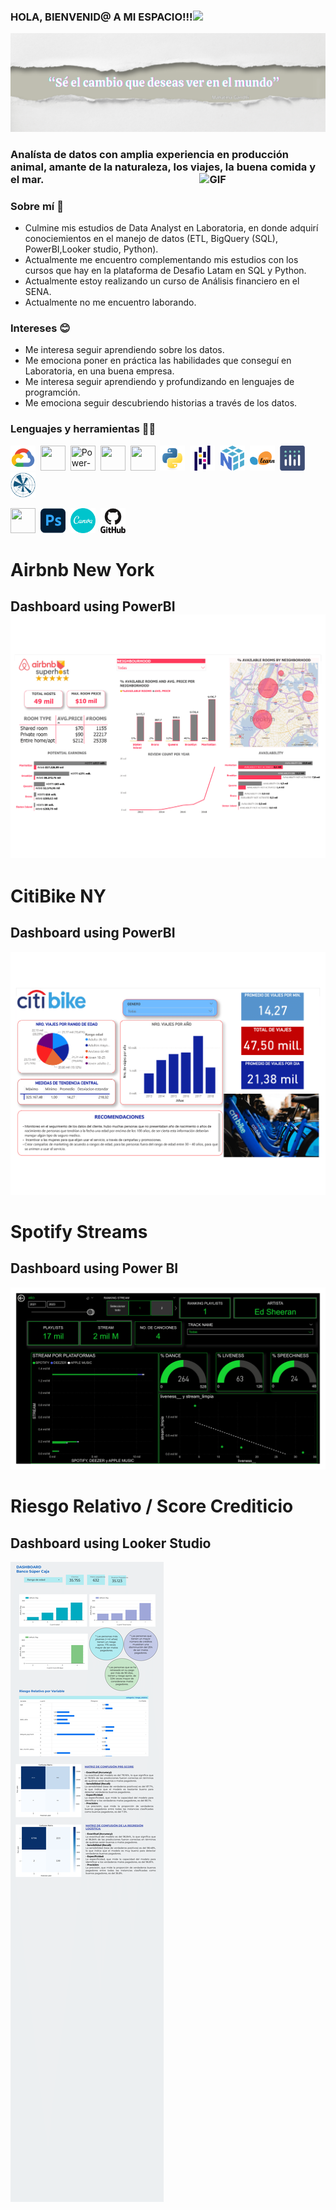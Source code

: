  ### HOLA, BIENVENID@ A MI ESPACIO!!!<img src="https://media.giphy.com/media/hvRJCLFzcasrR4ia7z/giphy.gif" width="35"></h1>
</div>

![Hi](https://raw.githubusercontent.com/YenOjeda/YenOjeda/main/Banner%20(2).png)

### Analísta de datos con amplia experiencia en producción animal, amante de la naturaleza, los viajes, la buena comida y el mar.<img align="right" width="40%"   alt="GIF" src="https://res.cloudinary.com/practicaldev/image/fetch/s--2bZIjPGC--/c_limit%2Cf_auto%2Cfl_progressive%2Cq_66%2Cw_880/https://dev-to-uploads.s3.amazonaws.com/i/d4tvukbt5mra37cvwklk.gif" />

<h3>Sobre mí 👩</h3> 

- Culmine mis estudios de Data Analyst en Laboratoria, en donde adquirí conociemientos en el manejo de datos (ETL, BigQuery (SQL),
 PowerBI,Looker studio, Python).
- Actualmente me encuentro complementando mis estudios con los cursos que hay en la plataforma de Desafio Latam en SQL y Python.
- Actualmente estoy realizando un curso de Análisis financiero en el SENA.
- Actualmente no me encuentro laborando.
  
<h3>Intereses 😊</h3>

- Me interesa seguir aprendiendo sobre los datos.
- Me emociona poner en práctica las habilidades que conseguí en Laboratoria, en una buena empresa.
- Me interesa seguir aprendiendo y profundizando en lenguajes de programción.
- Me emociona seguir descubriendo historias a través de los datos.

<h3>Lenguajes y herramientas 👩‍💻</h3>

<img src="https://github.com/devicons/devicon/blob/master/icons/googlecloud/googlecloud-original.svg" tittle="Google-Cloud" width="40" height="40"/>&nbsp;
<img src="https://cdn.icon-icons.com/icons2/2699/PNG/512/google_bigquery_logo_icon_168150.png" tittle="Big-Query" width="40" height="40"/>&nbsp;
<img src="https://logos-world.net/wp-content/uploads/2022/02/Power-BI-Logo-700x394.png" title="Power-BI" width="40" height="40"/>&nbsp;
<img src="https://cdn.simpleicons.org/microsoftexcel" tittle="Microsoft-Excel" width="40" height="40"/>&nbsp;
<img src="https://play-lh.googleusercontent.com/lEHoMZRVQkUJynaNLUmG2f6cxHpL7I03afYruxq-wR35JdC7bkf3lvCesynZk3LWcw" tittle="Looker-Studio" width="40" height="40"/>&nbsp;
<img src="https://github.com/devicons/devicon/blob/master/icons/python/python-original.svg" title="Python" width="40" height="40"/>&nbsp;
<img src="https://github.com/devicons/devicon/blob/master/icons/pandas/pandas-original.svg" title="Pandas" width="40" height="40"/>&nbsp;
<img src="https://github.com/devicons/devicon/blob/master/icons/numpy/numpy-original.svg" title="NumPy" width="40" height="40"/>&nbsp;
<img src="https://github.com/devicons/devicon/blob/master/icons/scikitlearn/scikitlearn-original.svg" tittle="SciKitLearn" width="40" height="40"/>&nbsp;
<img src="https://github.com/devicons/devicon/blob/6910f0503efdd315c8f9b858234310c06e04d9c0/icons/plotly/plotly-original.svg?plain=1" tittle="Plotly" width="40" height="40"/>&nbsp;
<img src="https://github.com/devicons/devicon/blob/6910f0503efdd315c8f9b858234310c06e04d9c0/icons/matplotlib/matplotlib-plain.svg?plain=1" tittle="Matplotlib" width="40" height="40"/>&nbsp;
  
<img src="https://upload.wikimedia.org/wikipedia/commons/thumb/0/04/ChatGPT_logo.svg/512px-ChatGPT_logo.svg.png" tittle="ChatGPT" width="40" height="40"/>&nbsp;
<img src="https://github.com/devicons/devicon/blob/6910f0503efdd315c8f9b858234310c06e04d9c0/icons/photoshop/photoshop-original.svg?plain=1" tittle="Photoshop" width="40" height="40"/>&nbsp;
<img src="https://github.com/devicons/devicon/blob/master/icons/canva/canva-original.svg" title="Canva" width="40" height="40"/>&nbsp;
<img src="https://github.com/devicons/devicon/blob/master/icons/github/github-original-wordmark.svg" title="Github" width="40" height="40"/>&nbsp;

# Airbnb New York
## Dashboard using PowerBI![Airbnb NY](https://raw.githubusercontent.com/YenOjeda/Business-Intelligence/main/Airbnb%20Power%20BI-1.png)
# CitiBike NY
## Dashboard using PowerBI
![CitiBike NY](https://raw.githubusercontent.com/YenOjeda/CitiBike_NY/main/Proyecto%20CitiBike-1.png)
# Spotify Streams
## Dashboard using Power BI
![Spotify](https://raw.githubusercontent.com/YenOjeda/Hipotesis/main/Hipotesis-1.png)
# Riesgo Relativo / Score Crediticio
## Dashboard using Looker Studio
![Riesgo Relativo](https://raw.githubusercontent.com/YenOjeda/Riesgo-Relativo/main/Riesgo_Relativo-5.png)





